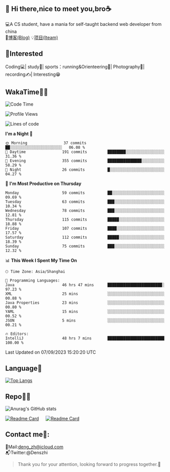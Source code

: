 👋 Hi there,nice to meet you,bro☕
---
💻A CS student, have a mania for self-taught backend web developer from china   
📌[博客(Blog)](https://github.com/HealUP/MyBlog)
💡[项目(Iteam)](https://healup.github.io/)

 <!-- waka-box start -->
 <!-- waka-box end -->
 
🧲**Interested**
--
Coding💻| study📖| sports：running&Orienteering🏃‍| Photography📸| recording✍️| Interesting😁

WakaTime👨‍💻
---
<!--START_SECTION:waka-->
![Code Time](http://img.shields.io/badge/Code%20Time-497%20hrs%2045%20mins-blue)

![Profile Views](http://img.shields.io/badge/Profile%20Views-1-blue)

![Lines of code](https://img.shields.io/badge/From%20Hello%20World%20I%27ve%20Written-168.6%20thousand%20lines%20of%20code-blue)

**I'm a Night 🦉** 

```text
🌞 Morning                37 commits          ██░░░░░░░░░░░░░░░░░░░░░░░   06.08 % 
🌆 Daytime                191 commits         ████████░░░░░░░░░░░░░░░░░   31.36 % 
🌃 Evening                355 commits         ███████████████░░░░░░░░░░   58.29 % 
🌙 Night                  26 commits          █░░░░░░░░░░░░░░░░░░░░░░░░   04.27 % 
```
📅 **I'm Most Productive on Thursday** 

```text
Monday                   59 commits          ██░░░░░░░░░░░░░░░░░░░░░░░   09.69 % 
Tuesday                  63 commits          ███░░░░░░░░░░░░░░░░░░░░░░   10.34 % 
Wednesday                78 commits          ███░░░░░░░░░░░░░░░░░░░░░░   12.81 % 
Thursday                 115 commits         █████░░░░░░░░░░░░░░░░░░░░   18.88 % 
Friday                   107 commits         ████░░░░░░░░░░░░░░░░░░░░░   17.57 % 
Saturday                 112 commits         █████░░░░░░░░░░░░░░░░░░░░   18.39 % 
Sunday                   75 commits          ███░░░░░░░░░░░░░░░░░░░░░░   12.32 % 
```


📊 **This Week I Spent My Time On** 

```text
🕑︎ Time Zone: Asia/Shanghai

💬 Programming Languages: 
Java                     46 hrs 47 mins      ████████████████████████░   97.23 % 
XML                      25 mins             ░░░░░░░░░░░░░░░░░░░░░░░░░   00.88 % 
Java Properties          23 mins             ░░░░░░░░░░░░░░░░░░░░░░░░░   00.80 % 
YAML                     15 mins             ░░░░░░░░░░░░░░░░░░░░░░░░░   00.52 % 
JSON                     5 mins              ░░░░░░░░░░░░░░░░░░░░░░░░░   00.21 % 

🔥 Editors: 
IntelliJ                 48 hrs 7 mins       █████████████████████████   100.00 % 
```


 Last Updated on 07/09/2023 15:20:20 UTC
<!--END_SECTION:waka-->

Language🚀
---
[![Top Langs](https://github-readme-stats.vercel.app/api/top-langs/?username=HealUP&layout=compact&hide_border=true)](https://github.com/HealUP)

Repo🧑‍💻
---
![Anurag's GitHub stats](https://github-readme-stats.vercel.app/api?username=HealUP&count_private=true&show_icons=true&theme=gruvbox&hide_border=true) 

[![Readme Card](https://github-readme-stats.vercel.app/api/pin/?username=HealUP&repo=InternetEy&theme=transparent)](https://github.com/HealUP/InternetEy) &emsp;
[![Readme Card](https://github-readme-stats.vercel.app/api/pin/?username=HealUP&repo=CampusExperience&theme=transparent)](https://github.com/HealUP/CampusExperience)


Contact me📱:
---
📮Mail:deng_zh@icloud.com  
📬Twitter:@Denszhi  

> Thank you for your attention, looking forward to progress together.🎉
